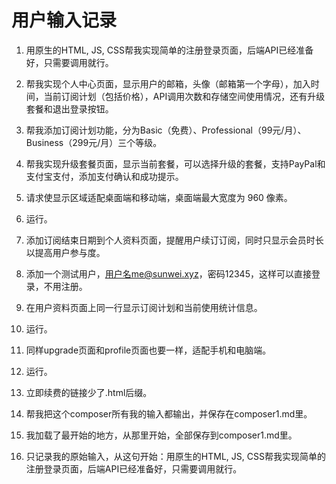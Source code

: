 # 用户输入记录

1. 用原生的HTML, JS, CSS帮我实现简单的注册登录页面，后端API已经准备好，只需要调用就行。

2. 帮我实现个人中心页面，显示用户的邮箱，头像（邮箱第一个字母），加入时间，当前订阅计划（包括价格），API调用次数和存储空间使用情况，还有升级套餐和退出登录按钮。

3. 帮我添加订阅计划功能，分为Basic（免费）、Professional（99元/月）、Business（299元/月）三个等级。

4. 帮我实现升级套餐页面，显示当前套餐，可以选择升级的套餐，支持PayPal和支付宝支付，添加支付确认和成功提示。

5. 请求使显示区域适配桌面端和移动端，桌面端最大宽度为 960 像素。

6. 运行。

7. 添加订阅结束日期到个人资料页面，提醒用户续订订阅，同时只显示会员时长以提高用户参与度。

8. 添加一个测试用户，用户名me@sunwei.xyz，密码12345，这样可以直接登录，不用注册。

9. 在用户资料页面上同一行显示订阅计划和当前使用统计信息。

10. 运行。

11. 同样upgrade页面和profile页面也要一样，适配手机和电脑端。

12. 运行。

13. 立即续费的链接少了.html后缀。

14. 帮我把这个composer所有我的输入都输出，并保存在composer1.md里。

15. 我加载了最开始的地方，从那里开始，全部保存到composer1.md里。

16. 只记录我的原始输入，从这句开始：用原生的HTML, JS, CSS帮我实现简单的注册登录页面，后端API已经准备好，只需要调用就行。 